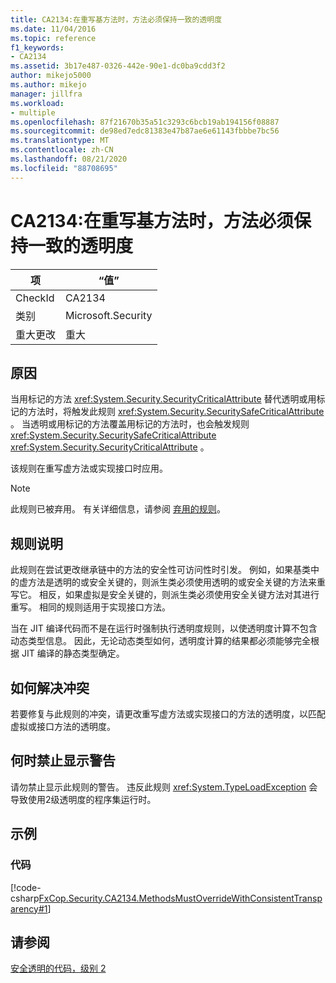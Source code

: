 ```yaml
---
title: CA2134:在重写基方法时，方法必须保持一致的透明度
ms.date: 11/04/2016
ms.topic: reference
f1_keywords:
- CA2134
ms.assetid: 3b17e487-0326-442e-90e1-dc0ba9cdd3f2
author: mikejo5000
ms.author: mikejo
manager: jillfra
ms.workload:
- multiple
ms.openlocfilehash: 87f21670b35a51c3293c6bcb19ab194156f08887
ms.sourcegitcommit: de98ed7edc81383e47b87ae6e61143fbbbe7bc56
ms.translationtype: MT
ms.contentlocale: zh-CN
ms.lasthandoff: 08/21/2020
ms.locfileid: "88708695"
---
```

# <a name="ca2134-methods-must-keep-consistent-transparency-when-overriding-base-methods"></a>CA2134:在重写基方法时，方法必须保持一致的透明度

|项|“值”|
|-|-|
|CheckId|CA2134|
|类别|Microsoft.Security|
|重大更改|重大|

## <a name="cause"></a>原因
当用标记的方法 <xref:System.Security.SecurityCriticalAttribute> 替代透明或用标记的方法时，将触发此规则 <xref:System.Security.SecuritySafeCriticalAttribute> 。 当透明或用标记的方法覆盖用标记的方法时，也会触发规则 <xref:System.Security.SecuritySafeCriticalAttribute> <xref:System.Security.SecurityCriticalAttribute> 。

该规则在重写虚方法或实现接口时应用。

> [!NOTE]
> 此规则已被弃用。 有关详细信息，请参阅 [弃用的规则](fxcop-rule-port-status.md#deprecated-rules)。

## <a name="rule-description"></a>规则说明
此规则在尝试更改继承链中的方法的安全性可访问性时引发。 例如，如果基类中的虚方法是透明的或安全关键的，则派生类必须使用透明的或安全关键的方法来重写它。 相反，如果虚拟是安全关键的，则派生类必须使用安全关键方法对其进行重写。 相同的规则适用于实现接口方法。

当在 JIT 编译代码而不是在运行时强制执行透明度规则，以使透明度计算不包含动态类型信息。 因此，无论动态类型如何，透明度计算的结果都必须能够完全根据 JIT 编译的静态类型确定。

## <a name="how-to-fix-violations"></a>如何解决冲突
若要修复与此规则的冲突，请更改重写虚方法或实现接口的方法的透明度，以匹配虚拟或接口方法的透明度。

## <a name="when-to-suppress-warnings"></a>何时禁止显示警告
请勿禁止显示此规则的警告。 违反此规则 <xref:System.TypeLoadException> 会导致使用2级透明度的程序集运行时。

## <a name="examples"></a>示例

### <a name="code"></a>代码
[!code-csharp[FxCop.Security.CA2134.MethodsMustOverrideWithConsistentTransparency#1](../code-quality/codesnippet/CSharp/ca2134-methods-must-keep-consistent-transparency-when-overriding-base-methods_1.cs)]

## <a name="see-also"></a>请参阅
[安全透明的代码，级别 2](/dotnet/framework/misc/security-transparent-code-level-2)
